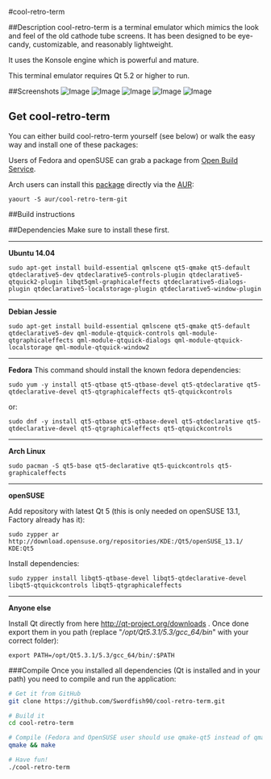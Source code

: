 #cool-retro-term

##Description
cool-retro-term is a terminal emulator which mimics the look and feel of the old cathode tube screens.
It has been designed to be eye-candy, customizable, and reasonably lightweight.

It uses the Konsole engine which is powerful and mature.

This terminal emulator requires Qt 5.2 or higher to run.

##Screenshots
![Image](<http://i.imgur.com/bzfadjR.png>)
![Image](<http://i.imgur.com/ILhuqqx.png>)
![Image](<http://i.imgur.com/UPeePk9.png>)
![Image](<http://i.imgur.com/wirNDs6.png>)
![Image](<http://i.imgur.com/2LVzQLr.png>)

## Get cool-retro-term
You can either build cool-retro-term yourself (see below) or walk the easy way and install one of these packages:

Users of Fedora and openSUSE can grab a package from [Open Build Service](http://software.opensuse.org/package/cool-retro-term).

Arch users can install this [package](https://aur.archlinux.org/packages/cool-retro-term-git/) directly via the [AUR](https://aur.archlinux.org):

    yaourt -S aur/cool-retro-term-git

##Build instructions

##Dependencies
Make sure to install these first.

---

**Ubuntu 14.04**

    sudo apt-get install build-essential qmlscene qt5-qmake qt5-default qtdeclarative5-dev qtdeclarative5-controls-plugin qtdeclarative5-qtquick2-plugin libqt5qml-graphicaleffects qtdeclarative5-dialogs-plugin qtdeclarative5-localstorage-plugin qtdeclarative5-window-plugin

---

**Debian Jessie**

    sudo apt-get install build-essential qmlscene qt5-qmake qt5-default qtdeclarative5-dev qml-module-qtquick-controls qml-module-qtgraphicaleffects qml-module-qtquick-dialogs qml-module-qtquick-localstorage qml-module-qtquick-window2

---

**Fedora**
This command should install the known fedora dependencies:
```
sudo yum -y install qt5-qtbase qt5-qtbase-devel qt5-qtdeclarative qt5-qtdeclarative-devel qt5-qtgraphicaleffects qt5-qtquickcontrols
```
or:
```
sudo dnf -y install qt5-qtbase qt5-qtbase-devel qt5-qtdeclarative qt5-qtdeclarative-devel qt5-qtgraphicaleffects qt5-qtquickcontrols
```
---

**Arch Linux**

    sudo pacman -S qt5-base qt5-declarative qt5-quickcontrols qt5-graphicaleffects
    
---

**openSUSE**

Add repository with latest Qt 5 (this is only needed on openSUSE 13.1, Factory already has it):

    sudo zypper ar http://download.opensuse.org/repositories/KDE:/Qt5/openSUSE_13.1/ KDE:Qt5

Install dependencies:

    sudo zypper install libqt5-qtbase-devel libqt5-qtdeclarative-devel libqt5-qtquickcontrols libqt5-qtgraphicaleffects

---

**Anyone else**

Install Qt directly from here http://qt-project.org/downloads . Once done export them in you path (replace "_/opt/Qt5.3.1/5.3/gcc_64/bin_" with your correct folder):
    
    export PATH=/opt/Qt5.3.1/5.3/gcc_64/bin/:$PATH

###Compile
Once you installed all dependencies (Qt is installed and in your path) you need to compile and run the application: 

```bash
# Get it from GitHub
git clone https://github.com/Swordfish90/cool-retro-term.git

# Build it
cd cool-retro-term

# Compile (Fedora and OpenSUSE user should use qmake-qt5 instead of qmake)
qmake && make

# Have fun!
./cool-retro-term
```
